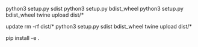 
python3 setup.py sdist
python3 setup.py bdist_wheel
python3 setup.py bdist_wheel
twine upload dist/*

update
rm -rf dist/*
python3 setup.py sdist bdist_wheel
twine upload dist/*

pip install -e .
